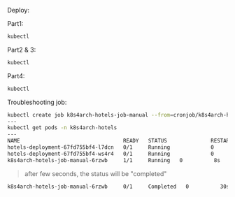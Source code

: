 Deploy:

Part1:
```sh
kubectl
```

Part2 & 3:
```sh
kubectl
```

Part4:
```sh
kubectl
```

Troubleshooting job:
```sh
kubectl create job k8s4arch-hotels-job-manual --from=cronjob/k8s4arch-hotels-cronjob -n k8s4arch-hotels
---
kubectl get pods -n k8s4arch-hotels 
---
NAME                                 READY   STATUS              RESTARTS   AGE
hotels-deployment-67fd755bf4-l7dcn   0/1     Running             0          2m17s
hotels-deployment-67fd755bf4-ws4r4   0/1     Running             0          2m17s
k8s4arch-hotels-job-manual-6rzwb     1/1     Running   0          8s
```
> after few seconds, the status will be "completed"

```bash
k8s4arch-hotels-job-manual-6rzwb     0/1     Completed   0          30s
```